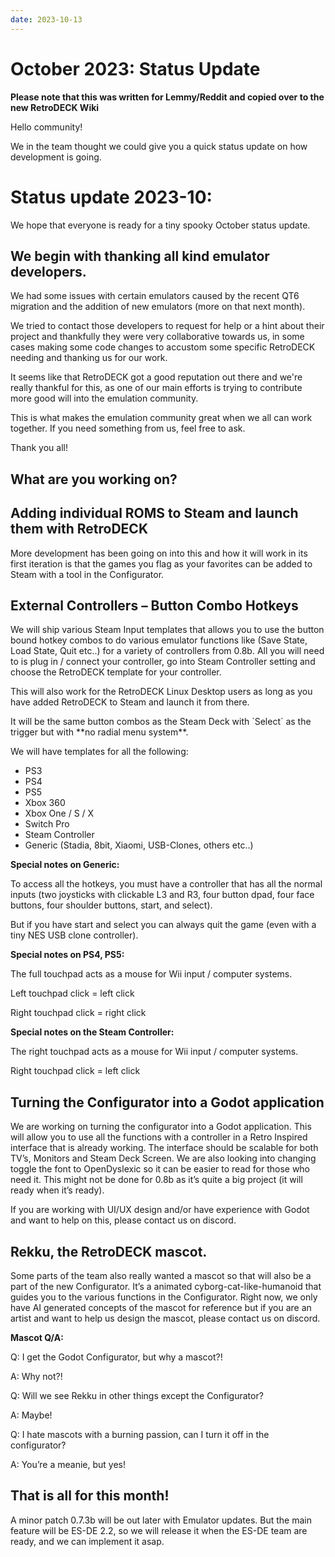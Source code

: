 ```yaml
---
date: 2023-10-13
---
```


# October 2023: Status Update

**Please note that this was written for Lemmy/Reddit and copied over to the new RetroDECK Wiki**

Hello community!

We in the team thought we could give you a quick status update on how development is going.

<!-- more -->

# Status update 2023-10:

We hope that everyone is ready for a tiny spooky October status update.

<!-- more -->

## We begin with thanking all kind emulator developers.

We had some issues with certain emulators caused by the recent QT6 migration and the addition of new emulators (more on that next month).



We tried to contact those developers to request for help or a hint about their project and thankfully they were very collaborative towards us, in some cases making some code changes to accustom some specific RetroDECK needing and thanking us for our work.

It seems like that RetroDECK got a good reputation out there and we're really thankful for this, as one of our main efforts is trying to contribute more good will into the emulation community.



This is what makes the emulation community great when we all can work together. If you need something from us, feel free to ask.

Thank you all!



## What are you working on?



## Adding individual ROMS to Steam and launch them with RetroDECK

More development has been going on into this and how it will work in its first iteration is that the games you flag as your favorites can be added to Steam with a tool in the Configurator.

## External Controllers – Button Combo Hotkeys

We will ship various Steam Input templates that allows you to use the button bound hotkey combos to do various emulator functions like (Save State, Load State, Quit etc..) for a variety of controllers from 0.8b. All you will need to is plug in / connect your controller, go into Steam Controller setting and choose the RetroDECK template for your controller.

This will also work for the RetroDECK Linux Desktop users as long as you have added RetroDECK to Steam and launch it from there.

It will be the same button combos as the Steam Deck with \`Select\` as the trigger but with \*\*no radial menu system\*\*.



We will have templates for all the following:

* PS3
* PS4
* PS5
* Xbox 360
* Xbox One / S / X
* Switch Pro
* Steam Controller
* Generic (Stadia, 8bit, Xiaomi, USB-Clones, others etc..)



**Special notes on Generic:**

To access all the hotkeys, you must have a controller that has all the normal inputs (two joysticks with clickable L3 and R3, four button dpad, four face buttons, four shoulder buttons, start, and select).

But if you have start and select you can always quit the game (even with a tiny NES USB clone controller).



**Special notes on PS4, PS5:**

The full touchpad acts as a mouse for Wii input / computer systems.

Left touchpad click = left click

Right touchpad click = right click



**Special notes on the Steam Controller:**

The right touchpad acts as a mouse for Wii input / computer systems.

Right touchpad click = left click



## Turning the Configurator into a Godot application

We are working on turning the configurator into a Godot application. This will allow you to use all the functions with a controller in a Retro Inspired interface that is already working. The interface should be scalable for both TV’s, Monitors and Steam Deck Screen. We are also looking into changing toggle the font to OpenDyslexic so it can be easier to read for those who need it. This might not be done for 0.8b as it’s quite a big project (it will ready when it’s ready).

If you are working with UI/UX design and/or have experience with Godot and want to help on this, please contact us on discord.



## Rekku, the RetroDECK mascot.

Some parts of the team also really wanted a mascot so that will also be a part of the new Configurator. It’s a animated cyborg-cat-like-humanoid that guides you to the various functions in the Configurator. Right now, we only have AI generated concepts of the mascot for reference but if you are an artist and want to help us design the mascot, please contact us on discord.



**Mascot Q/A:**

Q: I get the Godot Configurator, but why a mascot?!

A: Why not?!



Q: Will we see Rekku in other things except the Configurator?

A: Maybe!



Q: I hate mascots with a burning passion, can I turn it off in the configurator?

A: You’re a meanie, but yes!


## That is all for this month!

A minor patch 0.7.3b will be out later with Emulator updates. But the main feature will be ES-DE 2.2, so we will release it when the ES-DE team are ready, and we can implement it asap.


